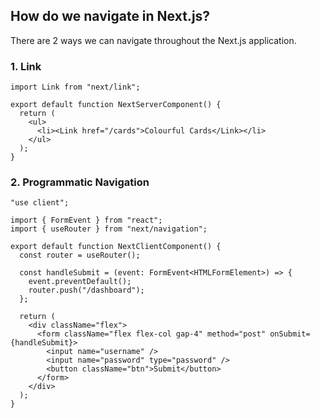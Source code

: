## How do we navigate in Next.js?

There are 2 ways we can navigate throughout the Next.js application.

### 1. Link

```tsx
import Link from "next/link";

export default function NextServerComponent() {
  return (
    <ul>
      <li><Link href="/cards">Colourful Cards</Link></li>
    </ul>
  );
}
```

### 2. Programmatic Navigation

```tsx
"use client";

import { FormEvent } from "react";
import { useRouter } from "next/navigation";

export default function NextClientComponent() {
  const router = useRouter();

  const handleSubmit = (event: FormEvent<HTMLFormElement>) => {
    event.preventDefault();
    router.push("/dashboard");
  };

  return (
    <div className="flex">
      <form className="flex flex-col gap-4" method="post" onSubmit={handleSubmit}>
        <input name="username" />
        <input name="password" type="password" />
        <button className="btn">Submit</button>
      </form>
    </div>
  );
}
```
